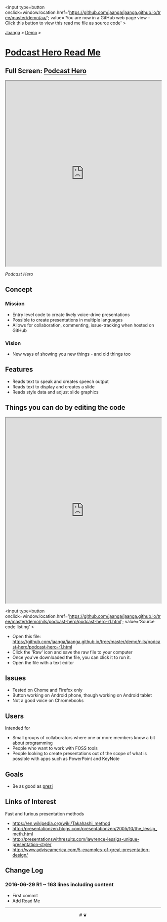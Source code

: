 <span style=display:none; >[You are now in a GitHub source code view - click this link to view Read Me file as a web page]( http://jaanga.github.io/demo/aa/index.html "View file as a web page." ) </span>
<input type=button onclick=window.location.href='https://github.com/jaanga/jaanga.github.io/tree/master/demo/aa/'; 
value='You are now in a GitHub web page view - Click this button to view this read me file as source code' >

[Jaanga]( http://jaanga.github.io ) » [Demo]( http://jaanga.github.io/demo/  ) »

[Podcast Hero Read Me]( https://jaanga.github.io/demo/nils/podcast-hero/index.html#readme.md )
===

## Full Screen: [ Podcast Hero ]( https://jaanga.github.io/demo/nils/podcast-hero/index.html )


<img src="" style=display:none; width=800 >

<iframe src=https://jaanga.github.io/demo/nils/podcast-hero/index.html width=100% height=600px ></iframe>

_Podcast Hero_


## Concept

### Mission

* Entry level code to create lively voice-drive presentations
* Possible to create presentations in multiple languages
* Allows for collaboration, commenting, issue-tracking when hosted on GitHub


### Vision

* New ways of showing you new things - and old things too


## Features

* Reads text to speak and creates speech output
* Reads text to display and creates a slide
* Reads style data and adjust slide graphics



## Things you can do by editing the code

<iframe src='https://jaanga.github.io/cookbook-html/examples/libraries/ace-editor/ace-view-r1.html#' +
	'https://github.com/jaanga/jaanga.github.io/tree/master/demo/nils/podcast-hero/podcast-hero-r1.html' width=100% height=600 ></iframe>

<input type=button onclick=window.location.href='https://github.com/jaanga/jaanga.github.io/tree/master/demo/nils/podcast-hero/podcast-hero-r1.html';
value='Source code listing' >


* Open this file: https://github.com/jaanga/jaanga.github.io/tree/master/demo/nils/podcast-hero/podcast-hero-r1.html
* Click the 'Raw' icon and save the raw file to your computer
* Once you've downloaded the file, you can click it to run it.
* Open the file with a text editor


## Issues

* Tested on Chome and Firefox only
* Button working on Android phone, though working on Android tablet
* Not a good voice on Chromebooks

## Users

Intended for 

* Small groups of collaborators where one or more members know a bit about programming
* People who want to work with FOSS tools
* People looking to create presentations out of the scope of what is possible with apps such as PowerPoint and KeyNote

## Goals

* Be as good as [prezi]( http://prezi.com )


## Links of Interest

Fast and furious presentation methods

* https://en.wikipedia.org/wiki/Takahashi_method
* http://presentationzen.blogs.com/presentationzen/2005/10/the_lessig_meth.html
* http://presentationswithresults.com/lawrence-lessigs-unique-presentation-style/
* http://www.adviseamerica.com/5-examples-of-great-presentation-design/


## Change Log

### 2016-06-29 R1 ~ 163 lines including content

* First commit
* Add Read Me


***

<center title='Jaanga ~ your 3D happy place' >
# <a href=javascript:window.scrollTo(0,0); style=text-decoration:none; > ❦ </a>
</center>
